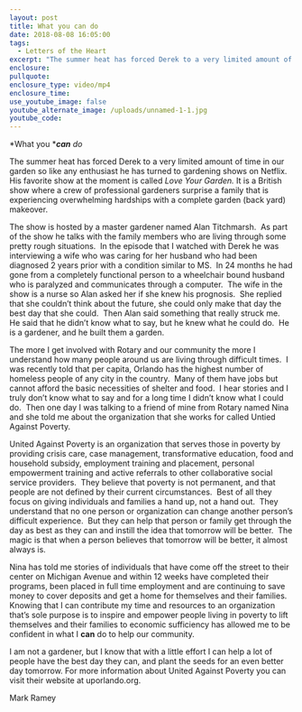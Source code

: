 ```yaml
---
layout: post
title: What you can do
date: 2018-08-08 16:05:00
tags:
  - Letters of the Heart
excerpt: "The summer heat has forced Derek to a very limited amount of time in our garden so like any enthusiast he has turned to gardening shows on Netflix.\_ His favorite show at the moment is called Love Your Garden. It is a British show where a crew of professional gardeners surprise a family that is experiencing overwhelming hardships with a complete garden (back yard) makeover."
enclosure:
pullquote:
enclosure_type: video/mp4
enclosure_time:
use_youtube_image: false
youtube_alternate_image: /uploads/unnamed-1-1.jpg
youtube_code:
---
```


*What you&nbsp;****can*** *do*

The summer heat has forced Derek to a very limited amount of time in our garden so like any enthusiast he has turned to gardening shows on Netflix.&nbsp; His favorite show at the moment is called *Love Your Garden.* It is a British show where a crew of professional gardeners surprise a family that is experiencing overwhelming hardships with a complete garden (back yard) makeover.&nbsp;&nbsp;

The show is hosted by a master gardener named Alan Titchmarsh.&nbsp; As part of the show he talks with the family members who are living through some pretty rough situations.&nbsp; In the episode that I watched with Derek he was interviewing a wife who was caring for her husband who had been diagnosed 2 years prior with a condition similar to MS.&nbsp; In 24 months he had gone from a completely functional person to a wheelchair bound husband who is paralyzed and communicates through a computer.&nbsp; The wife in the show is a nurse so Alan asked her if she knew his prognosis.&nbsp; She replied that she couldn’t think about the future, she could only make that day the best day that she could.&nbsp; Then Alan said something that really struck me.&nbsp; He said that he didn’t know what to say, but he knew what he could do.&nbsp; He is a gardener, and he built them a garden.&nbsp;

The more I get involved with Rotary and our community the more I understand how many people around us are living through difficult times.&nbsp; I was recently told that per capita, Orlando has the highest number of homeless people of any city in the country.&nbsp; Many of them have jobs but cannot afford the basic necessities of shelter and food.&nbsp; I hear stories and I truly don’t know what to say and for a long time I didn’t know what I could do.&nbsp; Then one day I was talking to a friend of mine from Rotary named Nina and she told me about the organization that she works for called Untied Against Poverty.&nbsp;&nbsp;

United Against Poverty is an organization that serves those in poverty by providing crisis care, case management, transformative education, food and household subsidy, employment training and placement, personal empowerment training and active referrals to other collaborative social service providers.&nbsp; They believe that poverty is not permanent, and that people are not defined by their current circumstances.&nbsp; Best of all they focus on giving individuals and families a hand up, not a hand out.&nbsp; They understand that no one person or organization can change another person’s difficult experience.&nbsp; But they can help that person or family get through the day as best as they can and instill the idea that tomorrow will be better.&nbsp; The magic is that when a person believes that tomorrow will be better, it almost always is.&nbsp;

Nina has told me stories of individuals that have come off the street to their center on Michigan Avenue and within 12 weeks have completed their programs, been placed in full time employment and are continuing to save money to cover deposits and get a home for themselves and their families. Knowing that I can contribute my time and resources to an organization that’s sole purpose is to inspire and empower people living in poverty to lift themselves and their families to economic sufficiency has allowed me to be confident in what I **can** do to help our community.&nbsp;&nbsp;

I am not a gardener, but I know that with a little effort I can help a lot of people have the best day they can, and plant the seeds for an even better day tomorrow. For more information about United Against Poverty you can visit their website at uporlando.org.&nbsp;

Mark Ramey